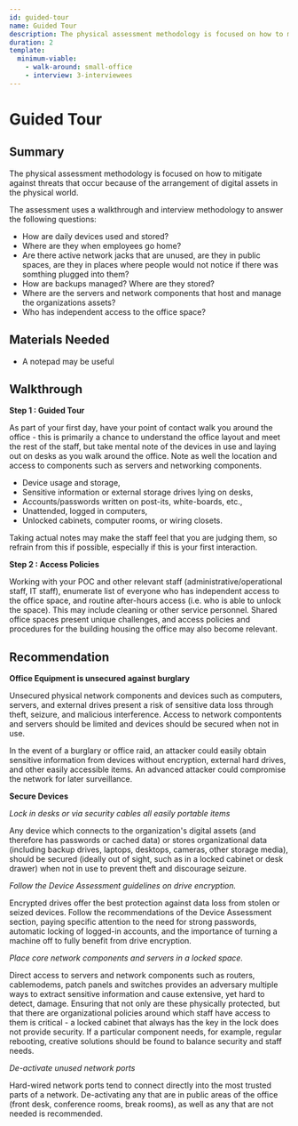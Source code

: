 ```yaml
---
id: guided-tour
name: Guided Tour
description: The physical assessment methodology is focused on how to mitigate against threats that occur because of the arrangement...
duration: 2
template:
  minimum-viable:
    - walk-around: small-office
    - interview: 3-interviewees
---
```

# Guided Tour

## Summary

The physical assessment methodology is focused on how to mitigate against threats that occur because of the arrangement of digital assets in the physical world. 

The assessment uses a walkthrough and interview methodology to answer the following questions:

  * How are daily devices used and stored?
  * Where are they when employees go home?
  * Are there active network jacks that are unused, are they in public spaces, are they in places where people would not notice if there was somthing plugged into them?
  * How are backups managed? Where are they stored?
  * Where are the servers and network components that host and manage the organizations assets?
  * Who has independent access to the office space?


## Materials Needed

* A notepad may be useful


## Walkthrough

**Step 1 : Guided Tour**

As part of your first day, have your point of contact walk you around the office - this is primarily a chance to understand the office layout and meet the rest of the staff, but take mental note of the devices in use and laying out on desks as you walk around the office.  Note as well the location and access to components such as servers and networking components.

  * Device usage and storage,
  * Sensitive information or external storage drives lying on desks,
  * Accounts/passwords written on post-its, white-boards, etc.,
  * Unattended, logged in computers,
  * Unlocked cabinets, computer rooms, or wiring closets.

Taking actual notes may make the staff feel that you are judging them, so refrain from this if possible, especially if this is your first interaction.

**Step 2 : Access Policies**

Working with your POC and other relevant staff (administrative/operational staff, IT staff), enumerate list of everyone who has independent access to the office space, and routine after-hours access (i.e. who is able to unlock the space).  This may include cleaning or other service personnel.  Shared office spaces present unique challenges, and access policies and procedures for the building housing the office may also become relevant.

<!-- 
**Step 3 : (Optional) After Ours Walk-Through**

Also schedule a time with your primary point of contact to visit the office when all (or at least most) staff are not present.  This could be before the staff arrives in the morning, or after hours (perhaps have dinner with your POC, and come back to check the organization afterwards). Other significantly less ideal options could be during a lunch break or a meeting when the staff are offsite or in a conference room.

During this time, go back through the office (taking notes for the audit this time) to see how devices are outside of the work day (are desktops and laptops unsecured, still on, logged in?).  Are backup drives or other storage media easily accessible? Are doors to server rooms/closets locked?  Are keys to these locked cabinets/rooms visible?

Also note and test network ports that are not in use, looking especially for ones which are not in plain sight.
-->

## Recommendation

**Office Equipment is unsecured against burglary**

Unsecured physical network components and devices such as computers, servers, and external drives present a risk of sensitive data loss through theft, seizure, and malicious interference. Access to network compontents and servers should be limited and devices should be secured when not in use.

In the event of a burglary or office raid, an attacker could easily obtain sensitive information from devices without encryption, external hard drives, and other easily accessible items.  An advanced attacker could compromise the network for later surveillance.  

**Secure Devices**

_Lock in desks or via security cables all easily portable items_

Any device which connects to the organization's digital assets (and therefore has passwords or cached data) or stores organizational data (including backup drives, laptops, desktops, cameras, other storage media), should be secured (ideally out of sight, such as in a locked cabinet or desk drawer) when not in use to prevent theft and discourage seizure.

_Follow the Device Assessment guidelines on drive encryption._

Encrypted drives offer the best protection against data loss from stolen or seized devices. Follow the recommendations of the Device Assessment section, paying specific attention to the need for strong passwords, automatic locking of logged-in accounts, and the importance of turning a machine off to fully benefit from drive encryption.

_Place core network components and servers in a locked space._

Direct access to servers and network components such as routers, cablemodems, patch panels and switches provides an adversary multiple ways to extract sensitive information and cause extensive, yet hard to detect, damage. Ensuring that not only are these physically protected, but that there are organizational policies around which staff have access to them is critical - a locked cabinet that always has the key in the lock does not provide security. If a particular component needs, for example, regular rebooting, creative solutions should be found to balance security and staff needs.

_De-activate unused network ports_

Hard-wired network ports tend to connect directly into the most trusted parts of a network.  De-activating any that are in public areas of the office (front desk, conference rooms, break rooms), as well as any that are not needed is recommended. 
